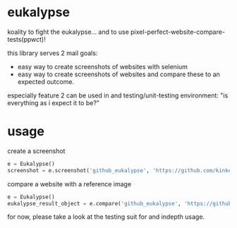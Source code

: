 eukalypse
=========

koality to fight the eukalypse... and to use pixel-perfect-website-compare-tests(ppwct)!

this library serves 2 mail goals:

* easy way to create screenshots of websites with selenium
* easy way to create screenshots of websites and compare these to an expected outcome. 

especially feature 2 can be used in and testing/unit-testing environment: "is everything as i expect it to be?"


usage
=====


create a screenshot
```python
e = Eukalypse()
screenshot = e.screenshot('github_eukalypse', 'https://github.com/kinkerl/eukalypse')
```

compare a website with a reference image
```python
e = Eukalypse()
eukalypse_result_object = e.compare('github_eukalypse', 'https://github.com/kinkerl/eukalypse', 'my_reference_image.png')
```

for now, please take a look at the testing suit for and indepth usage. 
